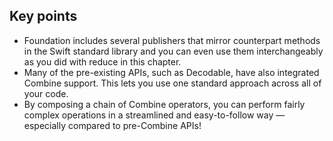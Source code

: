 ## Key points
- Foundation includes several publishers that mirror counterpart methods in the Swift standard library and you can even use them interchangeably as you did with reduce in this chapter.
- Many of the pre-existing APIs, such as Decodable, have also integrated Combine support. This lets you use one standard approach across all of your code.
- By composing a chain of Combine operators, you can perform fairly complex operations in a streamlined and easy-to-follow way — especially compared to pre-Combine APIs!
